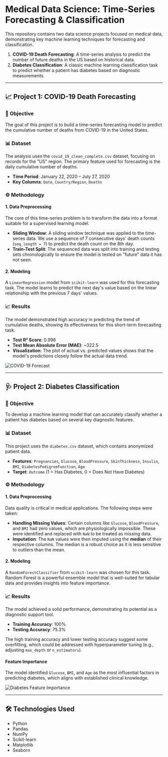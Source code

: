 # Medical Data Science: Time-Series Forecasting & Classification

This repository contains two data science projects focused on medical data, demonstrating key machine learning techniques for forecasting and classification.

1.  **COVID-19 Death Forecasting**: A time-series analysis to predict the number of future deaths in the US based on historical data.
2.  **Diabetes Classification**: A classic machine learning classification task to predict whether a patient has diabetes based on diagnostic measurements.

---

## 📈 Project 1: COVID-19 Death Forecasting

### 🎯 Objective
The goal of this project is to build a time-series forecasting model to predict the cumulative number of deaths from COVID-19 in the United States.

### 📊 Dataset
The analysis uses the `covid_19_clean_complete.csv` dataset, focusing on records for the "US" region. The primary feature used for forecasting is the daily cumulative number of deaths.

* **Time Period**: January 22, 2020 – July 27, 2020
* **Key Columns**: `Date`, `Country/Region`, `Deaths`

### ⚙️ Methodology

#### 1. Data Preprocessing
The core of this time-series problem is to transform the data into a format suitable for a supervised learning model.
* **Sliding Window**: A sliding window technique was applied to the time-series data. We use a sequence of 7 consecutive days' death counts (`seq_length = 7`) to predict the death count on the 8th day.
* **Train-Test Split**: The sequenced data was split into training and testing sets chronologically to ensure the model is tested on "future" data it has not seen.

#### 2. Modeling
A `LinearRegression` model from `scikit-learn` was used for this forecasting task. The model learns to predict the next day's value based on the linear relationship with the previous 7 days' values.

### 📈 Results
The model demonstrated high accuracy in predicting the trend of cumulative deaths, showing its effectiveness for this short-term forecasting task.

* **Test R² Score**: 0.998
* **Test Mean Absolute Error (MAE)**: ~322.5
* **Visualization**: The plot of actual vs. predicted values shows that the model's predictions closely follow the actual data trend.

![COVID-19 Forecast](https://i.imgur.com/k9x8Z7k.png)

---

## 🩺 Project 2: Diabetes Classification

### 🎯 Objective
To develop a machine learning model that can accurately classify whether a patient has diabetes based on several key diagnostic features.

### 📊 Dataset
This project uses the `diabetes.csv` dataset, which contains anonymized patient data.

* **Features**: `Pregnancies`, `Glucose`, `BloodPressure`, `SkinThickness`, `Insulin`, `BMI`, `DiabetesPedigreeFunction`, `Age`
* **Target**: `Outcome` (1 = Has Diabetes, 0 = Does Not Have Diabetes)

### ⚙️ Methodology

#### 1. Data Preprocessing
Data quality is critical in medical applications. The following steps were taken:
* **Handling Missing Values**: Certain columns like `Glucose`, `BloodPressure`, and `BMI` had zero values, which are physiologically impossible. These were identified and replaced with `NaN` to be treated as missing data.
* **Imputation**: The `NaN` values were then imputed using the **median** of their respective columns. The median is a robust choice as it is less sensitive to outliers than the mean.

#### 2. Modeling
A `RandomForestClassifier` from `scikit-learn` was chosen for this task. Random Forest is a powerful ensemble model that is well-suited for tabular data and provides insights into feature importance.

### 📈 Results
The model achieved a solid performance, demonstrating its potential as a diagnostic support tool.

* **Training Accuracy**: 100%
* **Testing Accuracy**: 75.3%

The high training accuracy and lower testing accuracy suggest some overfitting, which could be addressed with hyperparameter tuning (e.g., adjusting `max_depth` or `n_estimators`).

#### Feature Importance
The model identified `Glucose`, `BMI`, and `Age` as the most influential factors in predicting diabetes, which aligns with established clinical knowledge.

![Diabetes Feature Importance](https://i.imgur.com/2s3F4qE.png)

---

## 🛠️ Technologies Used

* Python
* Pandas
* NumPy
* Scikit-learn
* Matplotlib
* Seaborn
